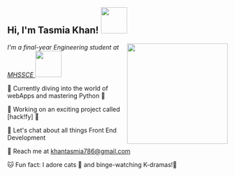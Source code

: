<h2> Hi, I'm Tasmia Khan! <img src="https://media.giphy.com/media/mGcNjsfWAjY5AEZNw6/giphy.gif" width="60"></h2>
<img align='right' src="https://media.giphy.com/media/ieyl9zmCjO4b4t6qoY/giphy.gif" width="230">
<p><em>I'm a final-year Engineering student at <a href="https://www.mhssce.ac.in/"> MHSSCE  </a><img src="https://media.giphy.com/media/VgCDAzcKvsR6OM0uWg/giphy.gif" width="60"> 
</em></p>

🌱 Currently diving into the world of webApps and mastering Python 🐍 <br>

🔭 Working on an exciting project called [hack!fy] 👾 <br>

💬 Let's chat about all things Front End Development   <br>

💌 Reach me at khantasmia786@gmail.com <br>

🐱 Fun fact: I adore cats 🩷 and binge-watching K-dramas!🍜
